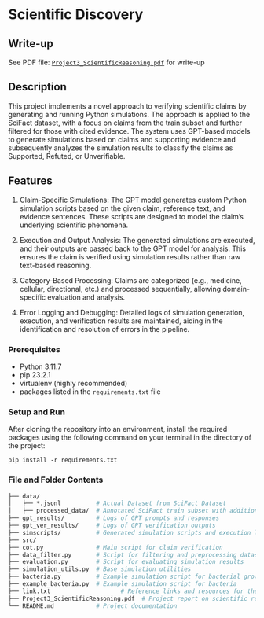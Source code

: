 # Scientific Discovery

## Write-up

See PDF file: [`Project3_ScientificReasoning.pdf`](https://github.com/visalakshi2001/applied-nlp-project3/blob/main/Project3_ScientificReasoning.pdf) for write-up 

## Description
This project implements a novel approach to verifying scientific claims by generating and running Python simulations. The approach is applied to the SciFact dataset, with a focus on claims from the train subset and further filtered for those with cited evidence. The system uses GPT-based models to generate simulations based on claims and supporting evidence and subsequently analyzes the simulation results to classify the claims as Supported, Refuted, or Unverifiable.

## Features
1. Claim-Specific Simulations:
The GPT model generates custom Python simulation scripts based on the given claim, reference text, and evidence sentences. These scripts are designed to model the claim’s underlying scientific phenomena.

2. Execution and Output Analysis:
The generated simulations are executed, and their outputs are passed back to the GPT model for analysis. This ensures the claim is verified using simulation results rather than raw text-based reasoning.

3. Category-Based Processing:
Claims are categorized (e.g., medicine, cellular, directional, etc.) and processed sequentially, allowing domain-specific evaluation and analysis.

4. Error Logging and Debugging:
Detailed logs of simulation generation, execution, and verification results are maintained, aiding in the identification and resolution of errors in the pipeline.

### Prerequisites
- Python 3.11.7
- pip 23.2.1
- virtualenv (highly recommended)
- packages listed in the `requirements.txt` file

### Setup and Run
After cloning the repository into an environment, install the required packages using the following command on your terminal in the directory of the project:
```
pip install -r requirements.txt
```

### File and Folder Contents

```graphql
├── data/
│   ├── *.jsonl          # Actual Dataset from SciFact Dataset
│   ├── processed_data/  # Annotated SciFact train subset with additional labels
├── gpt_results/         # Logs of GPT prompts and responses
├── gpt_ver_results/     # Logs of GPT verification outputs
├── simscripts/          # Generated simulation scripts and execution logs
├── src/
├── cot.py               # Main script for claim verification
├── data_filter.py       # Script for filtering and preprocessing dataset
├── evaluation.py        # Script for evaluating simulation results
├── simulation_utils.py  # Base simulation utilities
├── bacteria.py          # Example simulation script for bacterial growth
├── example_bacteria.py  # Example simulation script for bacteria
├── link.txt                    # Reference links and resources for the project
├── Project3_ScientificReasoning.pdf  # Project report on scientific reasoning using simulations
└── README.md            # Project documentation
```

